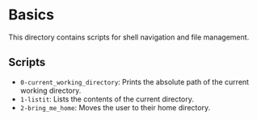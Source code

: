 # Basics
This directory contains scripts for shell navigation and file management.

## Scripts
- `0-current_working_directory`: Prints the absolute path of the current working directory.
- `1-listit`: Lists the contents of the current directory.
- `2-bring_me_home`: Moves the user to their home directory.
